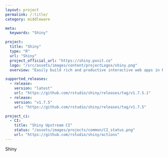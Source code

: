 ```yaml
---
layout: project
permalink: /:title/
category: middleware

meta:
  keywords: "Shiny"

project:
  title: "Shiny"
  type: "R"
  url: "Shiny"
  project_official_url: "https://shiny.posit.co"
  logo: "/src/assets/images/content/projectLogos/shiny.png"
  overview: "Easily build rich and productive interactive web apps in R — no HTML/CSS/JavaScript required."

supported_releases:
  - release:
    version: "latest"
    url: "https://github.com/rstudio/shiny/releases/tag/v1.7.5.1"
  - release:
    version: "v1.7.5"
    url: "https://github.com/rstudio/shiny/releases/tag/v1.7.5"

project_ci:
  - CI:
    title: "Shiny Upstream CI"
    status: "/assets/images/projects/common/CI_status.png"
    url: "https://github.com/rstudio/shiny/actions"
---
```


<p>Shiny</p>
